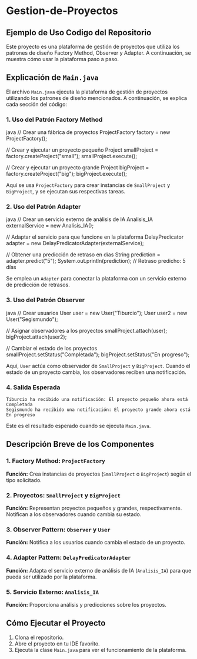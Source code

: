 # Gestion-de-Proyectos
## Ejemplo de Uso Codigo del Repositorio

Este proyecto es una plataforma de gestión de proyectos que utiliza los patrones de diseño Factory Method, Observer y Adapter. A continuación, se muestra cómo usar la plataforma paso a paso.

## Explicación de `Main.java`

El archivo `Main.java` ejecuta la plataforma de gestión de proyectos utilizando los patrones de diseño mencionados. A continuación, se explica cada sección del código:

### 1. Uso del Patrón Factory Method

java
// Crear una fábrica de proyectos
ProjectFactory factory = new ProjectFactory();

// Crear y ejecutar un proyecto pequeño
Project smallProject = factory.createProject("small");
smallProject.execute();

// Crear y ejecutar un proyecto grande
Project bigProject = factory.createProject("big");
bigProject.execute();


Aquí se usa `ProjectFactory` para crear instancias de `SmallProject` y `BigProject`, y se ejecutan sus respectivas tareas.

### 2. Uso del Patrón Adapter

java
// Crear un servicio externo de análisis de IA
Analisis_IA externalService = new Analisis_IA();

// Adaptar el servicio para que funcione en la plataforma
DelayPredicator adapter = new DelayPredicatorAdapter(externalService);

// Obtener una predicción de retraso en días
String prediction = adapter.predict("5");
System.out.println(prediction); // Retraso predicho: 5 días


Se emplea un `Adapter` para conectar la plataforma con un servicio externo de predicción de retrasos.

### 3. Uso del Patrón Observer

java
// Crear usuarios
User user = new User("Tiburcio");
User user2 = new User("Segismundo");

// Asignar observadores a los proyectos
smallProject.attach(user);
bigProject.attach(user2);

// Cambiar el estado de los proyectos
smallProject.setStatus("Completada");
bigProject.setStatus("En progreso");


Aquí, `User` actúa como observador de `SmallProject` y `BigProject`. Cuando el estado de un proyecto cambia, los observadores reciben una notificación.

### 4. Salida Esperada

```plaintext
Tiburcio ha recibido una notificación: El proyecto pequeño ahora está Completada
Segismundo ha recibido una notificación: El proyecto grande ahora está En progreso
```

Este es el resultado esperado cuando se ejecuta `Main.java`.


## Descripción Breve de los Componentes

### 1. Factory Method: `ProjectFactory`
**Función:** Crea instancias de proyectos (`SmallProject` o `BigProject`) según el tipo solicitado.

### 2. Proyectos: `SmallProject` y `BigProject`
**Función:** Representan proyectos pequeños y grandes, respectivamente. Notifican a los observadores cuando cambia su estado.

### 3. Observer Pattern: `Observer` y `User`
**Función:** Notifica a los usuarios cuando cambia el estado de un proyecto.

### 4. Adapter Pattern: `DelayPredicatorAdapter`
**Función:** Adapta el servicio externo de análisis de IA (`Analisis_IA`) para que pueda ser utilizado por la plataforma.

### 5. Servicio Externo: `Analisis_IA`
**Función:** Proporciona análisis y predicciones sobre los proyectos.

## Cómo Ejecutar el Proyecto

1. Clona el repositorio.
2. Abre el proyecto en tu IDE favorito.
3. Ejecuta la clase `Main.java` para ver el funcionamiento de la plataforma.
